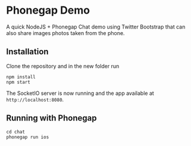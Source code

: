 # Phonegap Demo

A quick NodeJS + Phonegap Chat demo using Twitter Bootstrap that can also share images photos taken from the phone.

## Installation

Clone the repository and in the new folder run

    npm install
    npm start

The SocketIO server is now running and the app available at `http://localhost:8080`.

## Running with Phonegap

    cd chat
    phonegap run ios
